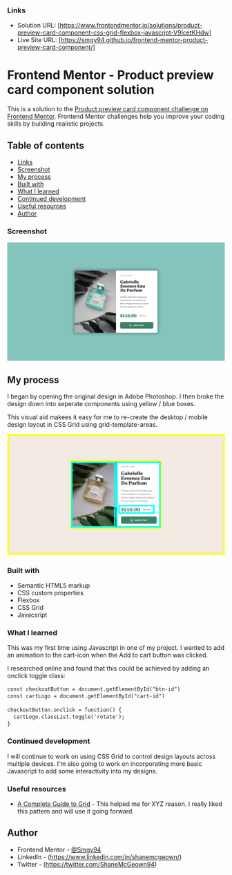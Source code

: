 ### Links

- Solution URL: [https://www.frontendmentor.io/solutions/product-preview-card-component-css-grid-flexbox-javascript-V9lcetKHdw]
- Live Site URL: [https://smgy94.github.io/frontend-mentor-product-preview-card-component/]

# Frontend Mentor - Product preview card component solution

This is a solution to the [Product preview card component challenge on Frontend Mentor](https://www.frontendmentor.io/challenges/product-preview-card-component-GO7UmttRfa). Frontend Mentor challenges help you improve your coding skills by building realistic projects.

## Table of contents

- [Links](#links)
- [Screenshot](#screenshot)
- [My process](#my-process)
- [Built with](#built-with)
- [What I learned](#what-i-learned)
- [Continued development](#continued-development)
- [Useful resources](#useful-resources)
- [Author](#author)

### Screenshot

![](./design/screenshot.png)

## My process

I began by opening the original design in Adobe Photoshop. I then broke the design down into seperate components using yellow / blue boxes.

This visual aid makees it easy for me to re-create the desktop / mobile design layout in CSS Grid using grid-template-areas.

![](./design/myprocess.png)

### Built with

- Semantic HTML5 markup
- CSS custom properties
- Flexbox
- CSS Grid
- Javacsript

### What I learned

This was my first time using Javascript in one of my project. I wanted to add an animation to the cart-icon when the Add to cart button was clicked.

I researched online and found that this could be achieved by adding an onclick toggle class:

```
const checkoutButton = document.getElementById("btn-id")
const cartLogo = document.getElementById("cart-id")

checkoutButton.onclick = function() {
  cartLogo.classList.toggle('rotate');
}
```

### Continued development

I will continue to work on using CSS Grid to control design layouts across multiple devices. I'm also going to work on incorporating more basic Javascript to add some interactivity into my designs.

### Useful resources

- [A Complete Guide to Grid](https://css-tricks.com/snippets/css/complete-guide-grid/) - This helped me for XYZ reason. I really liked this pattern and will use it going forward.

## Author

- Frontend Mentor - [@Smgy94](https://www.frontendmentor.io/profile/Smgy94)
- LinkedIn - (https://www.linkedin.com/in/shanemcgeown/)
- Twitter - (https://twitter.com/ShaneMcGeown94)
